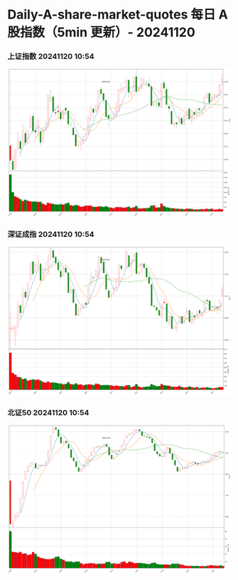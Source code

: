 
# Daily-A-share-market-quotes 每日 A 股指数（5min 更新）- 20241120

### 上证指数 20241120 10:54
![](./fig/2024/11/20241120-sh000001.png)

### 深证成指 20241120 10:54
![](./fig/2024/11/20241120-sz399001.png)

### 北证50 20241120 10:54
![](./fig/2024/11/20241120-bj899050.png)

